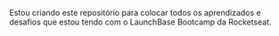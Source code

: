 Estou criando este repositório para colocar todos os aprendizados e desafios que estou tendo com o LaunchBase Bootcamp da Rocketseat.